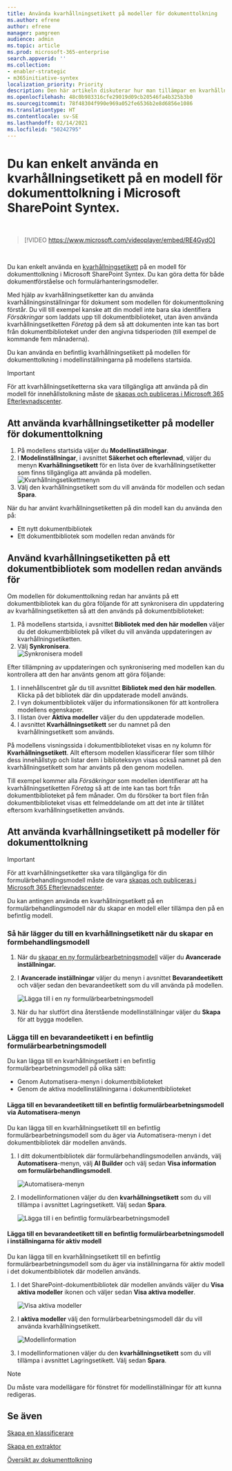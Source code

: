 ```yaml
---
title: Använda kvarhållningsetikett på modeller för dokumenttolkning
ms.author: efrene
author: efrene
manager: pamgreen
audience: admin
ms.topic: article
ms.prod: microsoft-365-enterprise
search.appverid: ''
ms.collection:
- enabler-strategic
- m365initiative-syntex
localization_priority: Priority
description: Den här artikeln diskuterar hur man tillämpar en kvarhållningsetikett på en modell i SharePoint Syntex
ms.openlocfilehash: 48c0b983316cfe29019d09cb20546fa4b325b3b0
ms.sourcegitcommit: 78f48304f990e969a052fe6536b2e8d6856e1086
ms.translationtype: HT
ms.contentlocale: sv-SE
ms.lasthandoff: 02/14/2021
ms.locfileid: "50242795"
---
```

# <a name="apply-a-retention-label-to-a-model-in-sharepoint-syntex"></a>Du kan enkelt använda en kvarhållningsetikett på en modell för dokumenttolkning i Microsoft SharePoint Syntex.

</br>

> [!VIDEO https://www.microsoft.com/videoplayer/embed/RE4GydO]  

</br>


Du kan enkelt använda en [kvarhållningsetikett](https://docs.microsoft.com/microsoft-365/compliance/retention) på en modell för dokumenttolkning i Microsoft SharePoint Syntex. Du kan göra detta för både dokumentförståelse och formulärhanteringsmodeller. 

Med hjälp av kvarhållningsetiketter kan du använda kvarhållningsinställningar för dokument som modellen för dokumenttolkning förstår.  Du vill till exempel kanske att din modell inte bara ska identifiera *Försäkringar* som laddats upp till dokumentbiblioteket, utan även använda kvarhållningsetiketten *Företag* på dem så att dokumenten inte kan tas bort från dokumentbiblioteket under den angivna tidsperioden (till exempel de kommande fem månaderna).

Du kan använda en befintlig kvarhållningsetikett på modellen för dokumenttolkning i modellinställningarna på modellens startsida. 

> [!Important]
> För att kvarhållningsetiketterna ska vara tillgängliga att använda på din modell för innehållstolkning måste de [skapas och publiceras i Microsoft 365 Efterlevnadscenter](https://docs.microsoft.com/microsoft-365/compliance/create-apply-retention-labels#how-to-create-and-publish-retention-labels).

## <a name="to-add-a-retention-label-to-a-document-understanding-model"></a>Att använda kvarhållningsetiketter på modeller för dokumenttolkning

1. På modellens startsida väljer du **Modellinställningar**.</br>
2. I **Modelinställningar**, i avsnittet **Säkerhet och efterlevnad**, väljer du menyn **Kvarhållningsetikett** för en lista över de kvarhållningsetiketter som finns tillgängliga att använda på modellen.</br>
 ![Kvarhållningsetikettmenyn](../media/content-understanding/retention-labels-menu.png)</br> 
3. Välj den kvarhållningsetikett som du vill använda för modellen och sedan **Spara**.</br>

När du har använt kvarhållningsetiketten på din modell kan du använda den på:
- Ett nytt dokumentbibliotek
- Ett dokumentbibliotek som modellen redan används för
 
## <a name="apply-the-retention-label-to-a-document-library-to-which-the-model-is-already-applied"></a>Använd kvarhållningsetiketten på ett dokumentbibliotek som modellen redan används för

Om modellen för dokumenttolkning redan har använts på ett dokumentbibliotek kan du göra följande för att synkronisera din uppdatering av kvarhållningsetiketten så att den används på dokumentbiblioteket:</br>

1. På modellens startsida, i avsnittet **Bibliotek med den här modellen** väljer du det dokumentbibliotek på vilket du vill använda uppdateringen av kvarhållningsetiketten. </br> 
2. Välj **Synkronisera**. </br>
 ![Synkronisera modell](../media/content-understanding/sync-model.png)</br> 


Efter tillämpning av uppdateringen och synkronisering med modellen kan du kontrollera att den har använts genom att göra följande:

1. I innehållscentret går du till avsnittet **Bibliotek med den här modellen**. Klicka på det bibliotek där din uppdaterade modell används. </br>
2. I vyn dokumentbibliotek väljer du informationsikonen för att kontrollera modellens egenskaper.</br>  
3. I listan över **Aktiva modeller** väljer du den uppdaterade modellen.</br>
4. I avsnittet **Kvarhållningsetikett** ser du namnet på den kvarhållningsetikett som används.</br>


På modellens visningssida i dokumentbiblioteket visas en ny kolumn för **Kvarhållningsetikett**.  Allt eftersom modellen klassificerar filer som tillhör dess innehållstyp och listar dem i biblioteksvyn visas också namnet på den kvarhållningsetikett som har använts på den genom modellen.


Till exempel kommer alla *Försäkringar* som modellen identifierar att ha kvarhållningsetiketten *Företag* så att de inte kan tas bort från dokumentbiblioteket på fem månader. Om du försöker ta bort filen från dokumentbiblioteket visas ett felmeddelande om att det inte är tillåtet eftersom kvarhållningsetiketten används.

## <a name="to-add-a-retention-label-to-a-form-processing-model"></a>Att använda kvarhållningsetikett på modeller för dokumenttolkning

> [!Important]
> För att kvarhållningsetiketter ska vara tillgängliga för din formulärbehandlingsmodell måste de vara [skapas och publiceras i Microsoft 365 Efterlevnadscenter](https://docs.microsoft.com/microsoft-365/compliance/create-apply-retention-labels#how-to-create-and-publish-retention-labels).

Du kan antingen använda en kvarhållningsetikett på en formulärbehandlingsmodell när du skapar en modell eller tillämpa den på en befintlig modell.

### <a name="to-add-a-retention-label-when-you-create-a-form-processing-model"></a>Så här lägger du till en kvarhållningsetikett när du skapar en formbehandlingsmodell

1. När du [skapar en ny formulärbearbetningsmodell](https://docs.microsoft.com/microsoft-365/contentunderstanding/create-a-form-processing-model) väljer du <b>Avancerade inställningar.</b>
2. I <b>Avancerade inställningar</b> väljer du menyn i avsnittet <b>Bevarandeetikett</b> och väljer sedan den bevarandeetikett som du vill använda på modellen.</b>

 
     ![Lägga till i en ny formulärbearbetningsmodell](../media/content-understanding/retention-label-forms.png)</br>

3.  När du har slutfört dina återstående modellinställningar väljer du <b>Skapa</b> för att bygga modellen.

### <a name="to-add-a-retention-label-to-an-existing-form-processing-model"></a>Lägga till en bevarandeetikett i en befintlig formulärbearbetningsmodell

Du kan lägga till en kvarhållningsetikett i en befintlig formulärbearbetningsmodell på olika sätt:
- Genom Automatisera-menyn i dokumentbiblioteket
- Genom de aktiva modellinställningarna i dokumentbiblioteket 


#### <a name="to-add-a-retention-label-to-an-existing-form-processing-model-through-the-automate-menu"></a>Lägga till en bevarandeetikett till en befintlig formulärbearbetningsmodell via Automatisera-menyn

Du kan lägga till en kvarhållningsetikett till en befintlig formulärbearbetningsmodell som du äger via Automatisera-menyn i det dokumentbibliotek där modellen används.


1. I ditt dokumentbibliotek där formulärbehandlingsmodellen används, välj <b>Automatisera</b>-menyn, välj <b>AI Builder</b> och välj sedan <b>Visa information om formulärbehandlingsmodell</b>.

   ![Automatisera-menyn](../media/content-understanding/automate-menu.png)</br>

2. I modellinformationen väljer du den <b>kvarhållningsetikett</b> som du vill tillämpa i avsnittet Lagringsetikett.  Välj sedan <b>Spara</b>.

     ![Lägga till i en befintlig formulärbearbetningsmodell](../media/content-understanding/retention-label-model-details.png)</br> 

#### <a name="to-add-a-retention-label-to-an-existing-form-processing-model-in-the-active-model-settings"></a>Lägga till en bevarandeetikett till en befintlig formulärbearbetningsmodell i inställningarna för aktiv modell

Du kan lägga till en kvarhållningsetikett till en befintlig formulärbearbetningsmodell som du äger via inställningarna för aktiv modell i det dokumentbibliotek där modellen används.

1. I det SharePoint-dokumentbibliotek där modellen används väljer du <b>Visa aktiva modeller</b> ikonen och väljer sedan <b>Visa aktiva modeller</b>.</b>

   ![Visa aktiva modeller](../media/content-understanding/info-du.png)</br> 

2. I <b>aktiva modeller</b> välj den formulärbearbetningsmodell där du vill använda kvarhållningsetikett.

     ![Modellinformation](../media/content-understanding/retention-label-model-details.png)</br> 


3. I modellinformationen väljer du den <b>kvarhållningsetikett</b> som du vill tillämpa i avsnittet Lagringsetikett.  Välj sedan <b>Spara</b>.

> [!NOTE]
> Du måste vara modellägare för fönstret för modellinställningar för att kunna redigeras. 


## <a name="see-also"></a>Se även
[Skapa en klassificerare](create-a-classifier.md)

[Skapa en extraktor](create-an-extractor.md)

[Översikt av dokumenttolkning](document-understanding-overview.md)


